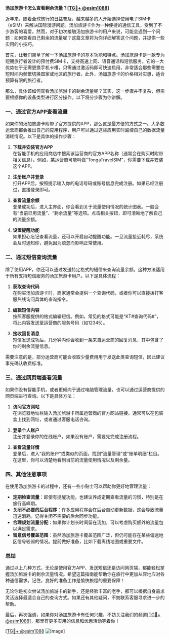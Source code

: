 **汤加旅游卡怎么查看剩余流量？[[TG💪+ @esim1088](https://t.me/s/esim1088)]**

近年来，随着全球旅行的日益普及，越来越多的人开始选择使用电子SIM卡（eSIM）来解决国际漫游问题。汤加旅游卡作为一种便捷的通信工具，受到了不少游客的喜爱。然而，对于初次接触汤加旅游卡的用户来说，可能会遇到一个问题：如何查看自己剩余的流量呢？这篇文章将为你详细解答这个问题，并提供一些实用的小技巧。

首先，让我们简单了解一下汤加旅游卡的基本功能和特点。汤加旅游卡是一款专为短期旅行者设计的预付费SIM卡，支持高速上网、语音通话和短信服务。它的一大优势在于无需更换手机卡槽，只需通过激活码即可快速启用，非常适合那些需要在短时间内频繁切换国家或地区的旅行者。此外，汤加旅游卡的价格相对实惠，适合预算有限的旅行者。

那么，具体该如何查看汤加旅游卡的剩余流量呢？其实，这一步骤并不复杂，但需要根据你的设备类型进行区分操作。以下将分步骤为你讲解。

### **一、通过官方APP查看流量**

如果你的汤加旅游卡附带了官方提供的APP，那么这是最方便的方式之一。大多数运营商都会推出自己的应用程序，用户可以通过这些应用实时监控自己的数据流量消耗情况。以下是具体的操作步骤：

1. **下载并安装官方APP**  
   在智能手机的应用商店中搜索该运营商的官方APP名称（通常会在购买时附带相关信息）。例如，某运营商可能叫做“TongaTravelSIM”，你需要下载并安装这个APP。

2. **注册账户并登录**  
   打开APP后，按照提示输入你的电话号码或账号信息完成注册。如果已经注册过，直接登录即可。

3. **查看流量余额**  
   登录成功后，进入主界面，你会看到关于流量使用情况的统计图表。一般会有“当前已用流量”、“剩余流量”等选项。点击相关按钮，即可清晰地了解自己的流量余额。

4. **设置提醒功能**  
   如果担心忘记查看流量，还可以开启自动提醒功能。一旦流量接近耗尽，系统会及时通知你，避免因为疏忽而影响正常使用。

### **二、通过短信查询流量**

除了使用APP，你还可以通过发送特定格式的短信来查询流量余额。这种方法适用于所有支持短信服务的汤加旅游卡用户。以下是具体流程：

1. **获取查询代码**  
   在购买汤加旅游卡时，商家通常会提供一个查询代码，或者你可以直接拨打客服热线询问具体的查询指令。

2. **编辑短信内容**  
   按照客服提供的格式编辑短信。例如，常见的格式可能是“KT#查询代码#”，将此内容发送至运营商的服务号码（如12345）。

3. **接收回复消息**  
   短信发送成功后，几分钟内你会收到一条来自运营商的回复消息，其中包含了你的剩余流量信息。

需要注意的是，部分运营商可能会收取少量费用用于发送此类查询短信，因此建议事先确认收费标准。

### **三、通过网页端查看流量**

如果你没有智能手机，或者更倾向于通过电脑管理流量，也可以通过运营商提供的网页端进行查询。以下是具体方法：

1. **访问官方网站**  
   在浏览器地址栏输入汤加旅游卡所属运营商的官方网站链接。通常可以在包装盒上找到网址，或者通过客服电话咨询。

2. **登录个人账户**  
   注册并登录你的在线账户。如果没有账户，需要先完成注册流程。

3. **查看流量详情**  
   登录后，进入“我的账户”或类似的页面，找到“流量管理”或“账单明细”栏目。在这里，你可以清楚地看到当前的流量使用情况以及剩余量。

### **四、其他注意事项**

在使用汤加旅游卡的过程中，还有一些小贴士可以帮助你更好地管理流量：

- **定期检查流量**：即使有提醒功能，也建议养成定期查看流量的习惯，特别是在旅行高峰期。
- **关闭不必要的后台程序**：许多应用程序会在后台自动更新数据，这会导致流量迅速消耗。记得关闭不需要的后台同步功能。
- **合理规划流量分配**：如果你计划长时间留在汤加，可以考虑购买额外的流量包以满足需求。
- **留意信号覆盖范围**：虽然汤加旅游卡覆盖范围广泛，但仍可能存在某些偏远地区信号较弱的情况。提前做好准备，比如下载离线地图或重要文件。

### **总结**

通过以上几种方式，无论是使用官方APP、发送短信还是访问网页端，都能轻松掌握汤加旅游卡的剩余流量情况。希望这篇指南能帮助你在旅行中更加从容地应对各种通信需求。记住，良好的准备工作是愉快旅程的重要保障！

无论你是初次尝试汤加旅游卡的新手，还是经验丰富的老手，都可以根据自身需求灵活选择最适合自己的查询方式。如果还有其他疑问，不妨联系客服寻求进一步的帮助。

最后，再次强调，如果你对汤加旅游卡有任何兴趣，不妨关注我们的频道[[TG💪+ @esim1088](https://t.me/s/esim1088)]，那里有更多实用的信息和优惠活动等着你！

[[TG💪+ @esim1088](https://t.me/s/esim1088) ![Image](https://i.postimg.cc/4NQfJmqS/Snipaste-2025-05-13-00-14-12.png)]